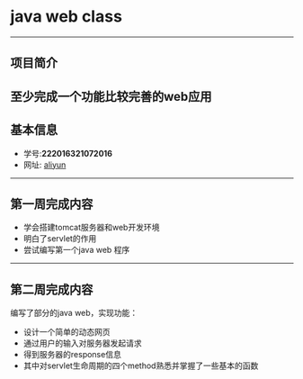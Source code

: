 #	  java web class
---
## 项目简介
至少完成一个功能比较完善的web应用
---
## 基本信息
- 学号:**222016321072016**
- 网址: [aliyun](http://120.78.138.231:8080/web/hello.html)
---
## 第一周完成内容
- 学会搭建tomcat服务器和web开发环境
- 明白了servlet的作用
- 尝试编写第一个java web 程序
---
## 第二周完成内容
编写了部分的java web，实现功能：
- 设计一个简单的动态网页
- 通过用户的输入对服务器发起请求
- 得到服务器的response信息
- 其中对servlet生命周期的四个method熟悉并掌握了一些基本的函数
